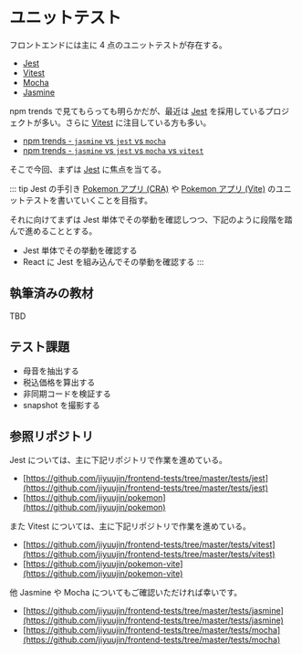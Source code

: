 # ユニットテスト

<HistoryTags :tags="['TypeScript', 'Jest', 'Vitest', 'Mocha', 'Jasmine']" />

フロントエンドには主に 4 点のユニットテストが存在する。

- [Jest](https://jestjs.io)
- [Vitest](https://vitest.dev/)
- [Mocha](https://mochajs.org)
- [Jasmine](https://jasmine.github.io)

npm trends で見てもらっても明らかだが、最近は [Jest](https://jestjs.io) を採用しているプロジェクトが多い。さらに [Vitest](https://vitest.dev/) に注目している方も多い。

- [npm trends - `jasmine` vs `jest` vs `mocha`](https://www.npmtrends.com/jest-vs-mocha-vs-jasmine)
- [npm trends - `jasmine` vs `jest` vs `mocha` vs `vitest`](https://npmtrends.com/jasmine-vs-jest-vs-mocha-vs-vitest)

そこで今回、まずは [Jest](https://jestjs.io) に焦点を当てる。

::: tip Jest の手引き
[Pokemon アプリ (CRA)](https://github.com/jiyuujin/pokemon) や [Pokemon アプリ (Vite)](https://github.com/jiyuujin/pokemon-vite) のユニットテストを書いていくことを目指す。

それに向けてまずは Jest 単体でその挙動を確認しつつ、下記のように段階を踏んで進めることとする。

- Jest 単体でその挙動を確認する
- React に Jest を組み込んでその挙動を確認する
:::

## 執筆済みの教材

TBD

## テスト課題

- 母音を抽出する
- 税込価格を算出する
- 非同期コードを検証する
- snapshot を撮影する

## 参照リポジトリ

Jest については、主に下記リポジトリで作業を進めている。

- [https://github.com/jiyuujin/frontend-tests/tree/master/tests/jest](https://github.com/jiyuujin/frontend-tests/tree/master/tests/jest)
- [https://github.com/jiyuujin/pokemon](https://github.com/jiyuujin/pokemon)

また Vitest については、主に下記リポジトリで作業を進めている。

- [https://github.com/jiyuujin/frontend-tests/tree/master/tests/vitest](https://github.com/jiyuujin/frontend-tests/tree/master/tests/vitest)
- [https://github.com/jiyuujin/pokemon-vite](https://github.com/jiyuujin/pokemon-vite)

他 Jasmine や Mocha についてもご確認いただければ幸いです。

- [https://github.com/jiyuujin/frontend-tests/tree/master/tests/jasmine](https://github.com/jiyuujin/frontend-tests/tree/master/tests/jasmine)
- [https://github.com/jiyuujin/frontend-tests/tree/master/tests/mocha](https://github.com/jiyuujin/frontend-tests/tree/master/tests/mocha)
